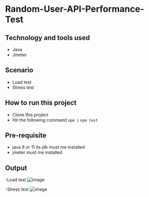 # Random-User-API-Performance-Test


## Technology and tools used
- Java
- Jmeter

## Scenario
- Load test
- Stress test

## How to run this project
- Clone this project
- Hit the following command
```npm i```
```npm test```

## Pre-requisite
- java 8 or 11 lts jdk must me installed
- jmeter must me installed

## Output
-Load test
![image](https://user-images.githubusercontent.com/75027367/193861862-c20ae7cd-00f1-4c4b-aa7c-99940ec30617.png)

-Stress test
![image](https://user-images.githubusercontent.com/75027367/193862078-5a0f8c26-b12d-4dec-8a35-b28873be939f.png)

